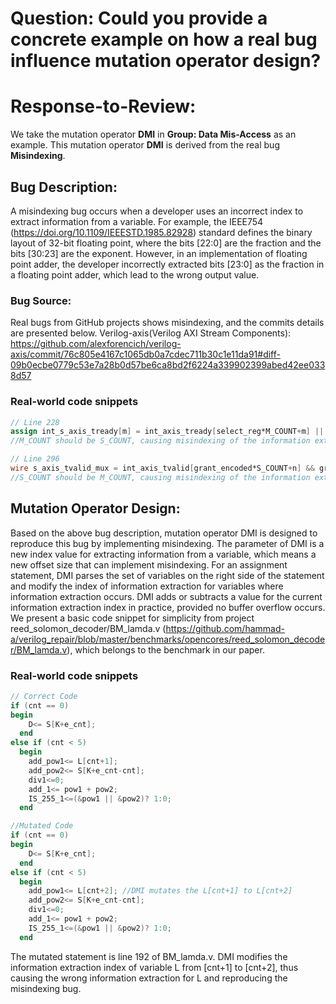 # Question: Could you provide a concrete example on how a real bug influence mutation operator design?
# Response-to-Review: 
We take the mutation operator **DMI** in **Group: Data Mis-Access** as an example.
This mutation operator **DMI** is derived from the real bug **Misindexing**.
## Bug Description:
A misindexing bug occurs when a developer uses an incorrect index to extract information from a variable. For example, the IEEE754 (https://doi.org/10.1109/IEEESTD.1985.82928) standard defines the binary layout of 32-bit floating point, where the bits [22:0] are the fraction and the bits [30:23] are the exponent. However, in an implementation of floating point adder, the developer incorrectly extracted bits [23:0] as the fraction in a floating point adder, which lead to the wrong output value.
### Bug Source:
Real bugs from GitHub projects shows misindexing, and the commits details are presented below.
Verilog-axis(Verilog AXI Stream Components): https://github.com/alexforencich/verilog-axis/commit/76c805e4167c1065db0a7cdec711b30c1e11da91#diff-09b0ecbe0779c53e7a28b0d57be6ca8bd2f6224a339902399abed42ee0338d57

### Real-world code snippets
```verilog
// Line 228
assign int_s_axis_tready[m] = int_axis_tready[select_reg*M_COUNT+m] || drop_reg; 
//M_COUNT should be S_COUNT, causing misindexing of the information extraction from int_axis_tready

// Line 296
wire s_axis_tvalid_mux = int_axis_tvalid[grant_encoded*S_COUNT+n] && grant_valid; //S_COUNT should be M_COUNT
//S_COUNT should be M_COUNT, causing misindexing of the information extraction from int_axis_tvalid
```

## Mutation Operator Design:
Based on the above bug description, mutation operator DMI is designed to reproduce this bug by implementing misindexing. The parameter of DMI is a new index value for extracting information from a variable, which means a new offset size that can implement misindexing. For an assignment statement, DMI parses the set of variables on the right side of the statement and modify the index of information extraction for variables where information extraction occurs. DMI adds or subtracts a value for the current information extraction index in practice, provided no buffer overflow occurs. We present a basic code snippet for simplicity from project reed_solomon_decoder/BM_lamda.v (https://github.com/hammad-a/verilog_repair/blob/master/benchmarks/opencores/reed_solomon_decoder/BM_lamda.v), which belongs to the benchmark in our paper. 

### Real-world code snippets

```verilog
// Correct Code
if (cnt == 0)
begin
    D<= S[K+e_cnt];
  end
else if (cnt < 5)
  begin
    add_pow1<= L[cnt+1];
    add_pow2<= S[K+e_cnt-cnt];
    div1<=0;
    add_1<= pow1 + pow2;
    IS_255_1<=(&pow1 || &pow2)? 1:0;
  end

//Mutated Code
if (cnt == 0)
begin
    D<= S[K+e_cnt];
  end
else if (cnt < 5)
  begin
    add_pow1<= L[cnt+2]; //DMI mutates the L[cnt+1] to L[cnt+2]
    add_pow2<= S[K+e_cnt-cnt];
    div1<=0;
    add_1<= pow1 + pow2;
    IS_255_1<=(&pow1 || &pow2)? 1:0;
  end
```
The mutated statement is line 192 of BM_lamda.v. DMI modifies the information extraction index of variable L from [cnt+1] to [cnt+2], thus causing the wrong information extraction for L and reproducing the misindexing bug.
